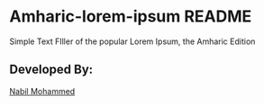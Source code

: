 # Amharic-lorem-ipsum README

Simple Text FIller of the popular Lorem Ipsum, the Amharic Edition

## Developed By:

[Nabil Mohammed](https://t.me/nabiloo_19)
